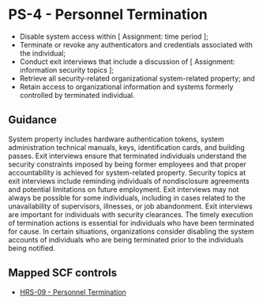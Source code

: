 # PS-4 - Personnel Termination
- Disable system access within \[ Assignment: time period \];
- Terminate or revoke any authenticators and credentials associated with the individual;
- Conduct exit interviews that include a discussion of \[ Assignment: information security topics \];
- Retrieve all security-related organizational system-related property; and
- Retain access to organizational information and systems formerly controlled by terminated individual.
## Guidance
System property includes hardware authentication tokens, system administration technical manuals, keys, identification cards, and building passes. Exit interviews ensure that terminated individuals understand the security constraints imposed by being former employees and that proper accountability is achieved for system-related property. Security topics at exit interviews include reminding individuals of nondisclosure agreements and potential limitations on future employment. Exit interviews may not always be possible for some individuals, including in cases related to the unavailability of supervisors, illnesses, or job abandonment. Exit interviews are important for individuals with security clearances. The timely execution of termination actions is essential for individuals who have been terminated for cause. In certain situations, organizations consider disabling the system accounts of individuals who are being terminated prior to the individuals being notified.
## Mapped SCF controls
- [HRS-09 - Personnel Termination](../scf/hrs-09-personneltermination.md)